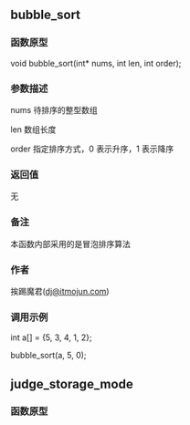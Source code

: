 ## bubble_sort

### 函数原型

void bubble_sort(int* nums, int len, int order);

### 参数描述

nums 待排序的整型数组

len 数组长度

order 指定排序方式，0 表示升序，1 表示降序

### 返回值

无

### 备注

本函数内部采用的是冒泡排序算法

### 作者

挨踢魔君(dj@itmojun.com)

### 调用示例

int a[] = {5, 3, 4, 1, 2};

bubble_sort(a, 5, 0);


## judge_storage_mode

### 函数原型




